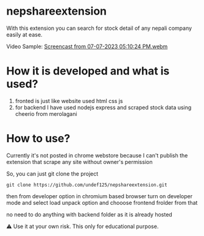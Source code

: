 # nepshareextension
With this extension you can search for stock detail of any nepali company easily at ease.

Video Sample:
[Screencast from 07-07-2023 05:10:24 PM.webm](https://github.com/undef125/nepshareextension/assets/86185111/f1bbec77-a7c0-4a52-8abc-407738b42810)

# How it is developed and what is used?
1) fronted is just like website used html css js
2) for backend I have used nodejs express and scraped stock data using cheerio from merolagani

# How to use?
Currently it's not posted in chrome webstore because I can't publish the extension that scrape any site without owner's permission

So, you can just git clone the project
```
git clone https://github.com/undef125/nepshareextension.git
```
then from developer option in chromium based browser turn on developer mode and select load unpack option and chooose frontend frolder from that

no need to do anything with backend folder as it is already hosted

⚠️ Use it at your own risk. This only for educational purpose.
